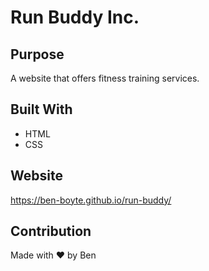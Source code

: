 # Run Buddy Inc.

## Purpose
A website that offers fitness training services.

## Built With
* HTML
* CSS

## Website
https://ben-boyte.github.io/run-buddy/

## Contribution
Made with ❤️ by Ben

